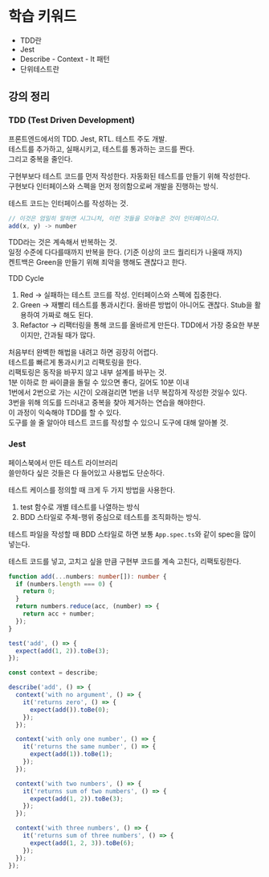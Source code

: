 # 학습 키워드

- TDD란
- Jest
- Describe - Context - It 패턴
- 단위테스트란

## 강의 정리

### TDD (Test Driven Development)

프론트엔드에서의 TDD. Jest, RTL. 테스트 주도 개발.  
테스트를 추가하고, 실패시키고, 테스트를 통과하는 코드를 짠다.  
그리고 중복을 줄인다.

구현부보다 테스트 코드를 먼저 작성한다. 자동화된 테스트를 만들기 위해 작성한다.  
구현보다 인터페이스와 스펙을 먼저 정의함으로써 개발을 진행하는 방식.

테스트 코드는 인터페이스를 작성하는 것.

```js
// 이것은 엄밀히 말하면 시그니처, 이런 것들을 모아놓은 것이 인터페이스다.
add(x, y) -> number
```

TDD라는 것은 계속해서 반복하는 것.  
일정 수준에 다다를때까지 반복을 한다. (기준 이상의 코드 퀄리티가 나올때 까지)  
켄트백은 Green을 만들기 위해 죄악을 행해도 괜찮다고 한다.

TDD Cycle

1. Red -> 실패하는 테스트 코드를 작성. 인터페이스와 스펙에 집중한다.
2. Green -> 재빨리 테스트를 통과시킨다. 올바른 방법이 아니어도 괜찮다. Stub을 활용하여 가짜로 해도 된다.
3. Refactor -> 리팩터링을 통해 코드를 올바르게 만든다. TDD에서 가장 중요한 부분이지만, 간과될 때가 많다.

처음부터 완벽한 해법을 내려고 하면 굉장히 어렵다.  
테스트를 빠르게 통과시키고 리팩토링을 한다.  
리팩토링은 동작을 바꾸지 않고 내부 설계를 바꾸는 것.  
1분 이하로 한 싸이클을 돌릴 수 있으면 좋다, 길어도 10분 이내  
1번에서 2번으로 가는 시간이 오래걸리면 1번을 너무 복잡하게 작성한 것일수 있다.  
3번을 위해 의도를 드러내고 중복을 찾아 제거하는 연습을 해야한다.  
이 과정이 익숙해야 TDD를 할 수 있다.  
도구를 쓸 줄 알아야 테스트 코드를 작성할 수 있으니 도구에 대해 알아볼 것.

### Jest

페이스북에서 만든 테스트 라이브러리  
쓸만하다 싶은 것들은 다 들어있고 사용법도 단순하다.

테스트 케이스를 정의할 때 크게 두 가지 방법을 사용한다.

1. test 함수로 개별 테스트를 나열하는 방식
2. BDD 스타일로 주체-행위 중심으로 테스트를 조직화하는 방식.

테스트 파일을 작성할 때 BDD 스타일로 하면 보통 `App.spec.ts`와 같이 spec을 많이 넣는다.

테스트 코드를 넣고, 고치고 싶을 만큼 구현부 코드를 계속 고친다, 리팩토링한다.

```ts
function add(...numbers: number[]): number {
  if (numbers.length === 0) {
    return 0;
  }
  return numbers.reduce(acc, (number) => {
    return acc + number;
  });
}

test('add', () => {
  expect(add(1, 2)).toBe(3);
});

const context = describe;

describe('add', () => {
  context('with no argument', () => {
    it('returns zero', () => {
      expect(add()).toBe(0);
    });
  });

  context('with only one number', () => {
    it('returns the same number', () => {
      expect(add(1)).toBe(1);
    });
  });

  context('with two numbers', () => {
    it('returns sum of two numbers', () => {
      expect(add(1, 2)).toBe(3);
    });
  });

  context('with three numbers', () => {
    it('returns sum of three numbers', () => {
      expect(add(1, 2, 3)).toBe(6);
    });
  });
});
```
